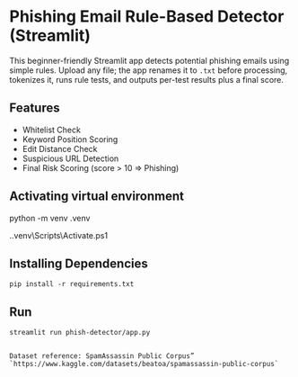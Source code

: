 # Phishing Email Rule-Based Detector (Streamlit)

This beginner-friendly Streamlit app detects potential phishing emails using simple rules. Upload any file; the app renames it to `.txt` before processing, tokenizes it, runs rule tests, and outputs per-test results plus a final score.

## Features
- Whitelist Check
- Keyword Position Scoring
- Edit Distance Check
- Suspicious URL Detection
- Final Risk Scoring (score > 10 => Phishing)

## Activating virtual environment

python -m venv .venv

.\.venv\Scripts\Activate.ps1

## Installing Dependencies
```
pip install -r requirements.txt
```

## Run
```
streamlit run phish-detector/app.py


Dataset reference: SpamAssassin Public Corpus” `https://www.kaggle.com/datasets/beatoa/spamassassin-public-corpus`
